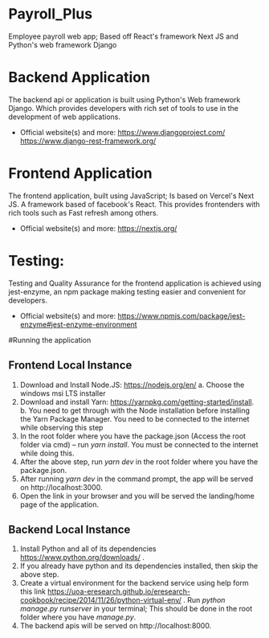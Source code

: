 # Payroll_Plus
Employee payroll web app; Based off React's framework Next JS and Python's web framework Django


# Backend Application
The backend api or application is built using Python's Web framework Django. Which provides developers with rich
set of tools to use in the development of web applications.

- Official website(s) and more:
                                https://www.djangoproject.com/
                                https://www.django-rest-framework.org/

# Frontend Application
The frontend application, built using JavaScript; Is based on Vercel's Next JS. A framework based of facebook's React.
This provides frontenders with rich tools such as Fast refresh among others.

- Official website(s) and more:
                                https://nextjs.org/

# Testing:

Testing and Quality Assurance for the frontend application is achieved using jest-enzyme, an npm package making testing easier 
and convenient for developers.

- Official website(s) and more:
                                https://www.npmjs.com/package/jest-enzyme#jest-enzyme-environment
                                
#Running the application

Frontend Local Instance
-----------------------
1.	Download and Install Node.JS: https://nodejs.org/en/
a.	Choose the windows msi LTS installer
2.	Download and install Yarn: https://yarnpkg.com/getting-started/install.
b.	You need to get through with the Node installation before installing the Yarn Package Manager. You need to be connected to the internet while observing this step
3.	In the root folder where you have the package.json (Access the root folder via cmd) – run _yarn install_. You must be connected to the internet while doing this.
4.	After the above step, run _yarn dev_ in the root folder where you have the package.json.
5.	After running _yarn dev_ in the command prompt, the app will be served on http://localhost:3000.
6.	Open the link in your browser and you will be served the landing/home page of the application.

Backend Local Instance
------------------------
1.	Install Python and all of its dependencies https://www.python.org/downloads/ .
2.	If you already have python and its dependencies installed, then skip the above step.
3.	Create a virtual environment for the backend service using help form this link https://uoa-eresearch.github.io/eresearch-cookbook/recipe/2014/11/26/python-virtual-env/ . Run _python manage.py runserver_ in your terminal; This should be done in the root folder where you have _manage.py_.
4.	The backend apis will be served on http://localhost:8000.
